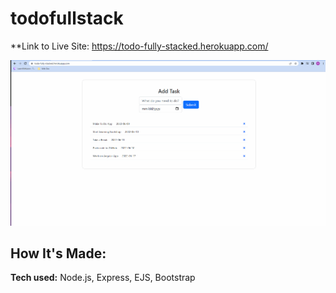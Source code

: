 # todofullstack

**Link to Live Site: https://todo-fully-stacked.herokuapp.com/


![screenshot of website](./todolist.gif)

## How It's Made:

**Tech used:** Node.js, Express, EJS, Bootstrap

